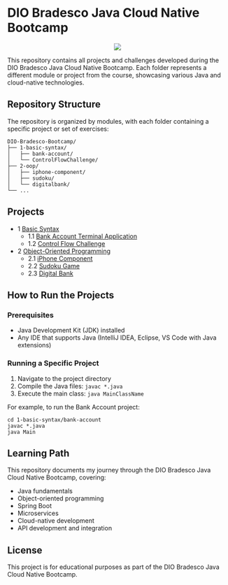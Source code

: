 # DIO Bradesco Java Cloud Native Bootcamp

<div align="center" text-align="center">
    <img src="https://capsule-render.vercel.app/api?type=waving&height=300&color=gradient&text=DIO%20Bradesco&desc=Java%20Cloud%20Native&descSize=30&reversal=false">
</div>

This repository contains all projects and challenges developed during the DIO Bradesco Java Cloud Native Bootcamp. Each folder represents a different module or project from the course, showcasing various Java and cloud-native technologies.

## Repository Structure

The repository is organized by modules, with each folder containing a specific project or set of exercises:

```
DIO-Bradesco-Bootcamp/
├── 1-basic-syntax/
│   ├── bank-account/
│   └── ControlFlowChallenge/
├── 2-oop/
│   ├── iphone-component/
│   ├── sudoku/
│   └── digitalbank/
└── ...
```

## Projects

- 1 [Basic Syntax](./1-basic-syntax)
  - 1.1 [Bank Account Terminal Application](./1-basic-syntax/bank-account)
  - 1.2 [Control Flow Challenge](./1-basic-syntax/ControlFlowChallenge)
- 2 [Object-Oriented Programming](./2-oop)
  - 2.1 [iPhone Component](./2-oop/iphone-component)
  - 2.2 [Sudoku Game](./2-oop/sudoku)
  - 2.3 [Digital Bank](./2-oop/digitalbank)

## How to Run the Projects

### Prerequisites
- Java Development Kit (JDK) installed
- Any IDE that supports Java (IntelliJ IDEA, Eclipse, VS Code with Java extensions)

### Running a Specific Project
1. Navigate to the project directory
2. Compile the Java files: `javac *.java`
3. Execute the main class: `java MainClassName`

For example, to run the Bank Account project:
```
cd 1-basic-syntax/bank-account
javac *.java
java Main
```

## Learning Path

This repository documents my journey through the DIO Bradesco Java Cloud Native Bootcamp, covering:

- Java fundamentals
- Object-oriented programming
- Spring Boot
- Microservices
- Cloud-native development
- API development and integration

## License

This project is for educational purposes as part of the DIO Bradesco Java Cloud Native Bootcamp.
